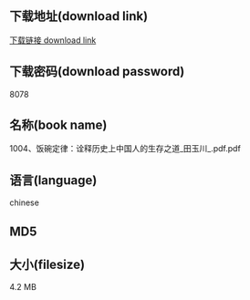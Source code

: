 ## 下载地址(download link)
[下载链接 download link](https://tutu365.netlify.app/?s=1004%E3%80%81%E9%A5%AD%E7%A2%97%E5%AE%9A%E5%BE%8B%EF%BC%9A%E8%AF%A0%E9%87%8A%E5%8E%86%E5%8F%B2%E4%B8%8A%E4%B8%AD%E5%9B%BD%E4%BA%BA%E7%9A%84%E7%94%9F%E5%AD%98%E4%B9%8B%E9%81%93_%E7%94%B0%E7%8E%89%E5%B7%9D_.pdf)

## 下载密码(download password)
8078

## 名称(book name)
1004、饭碗定律：诠释历史上中国人的生存之道_田玉川_.pdf.pdf

## 语言(language)
chinese

## MD5


## 大小(filesize)
4.2 MB
